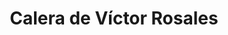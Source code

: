 ---
title: Calera de Víctor Rosales
url: /calera-de-victor-rosales/
latitude: 22.952
longitude: -102.707
---
